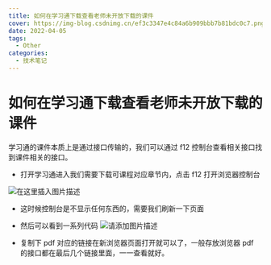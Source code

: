 ```yaml
---
title: 如何在学习通下载查看老师未开放下载的课件
cover: https://img-blog.csdnimg.cn/ef3c3347e4c84a6b909bbb7b81bdc0c7.png?x-oss-process=image/watermark,type_d3F5LXplbmhlaQ,shadow_50,text_Q1NETiBAPGRpdiBjbGFzcz0n6b6Z5a6d5a6dJz4=,size_20,color_FFFFFF,t_70,g_se,x_16#pic_center
date: 2022-04-05
tags:
  - Other
categories:
  - 技术笔记
---
```


# 如何在学习通下载查看老师未开放下载的课件

学习通的课件本质上是通过接口传输的，我们可以通过 f12 控制台查看相关接口找到课件相关的接口。

- 打开学习通进入我们需要下载可课程对应章节内，点击 f12 打开浏览器控制台

![在这里插入图片描述](https://img-blog.csdnimg.cn/c04e4f97e18d4db28d5c6bc88c4effe6.png?x-oss-process=image/watermark,type_d3F5LXplbmhlaQ,shadow_50,text_Q1NETiBAPGRpdiBjbGFzcz0n6b6Z5a6d5a6dJz4=,size_20,color_FFFFFF,t_70,g_se,x_16#pic_center)

- 这时候控制台是不显示任何东西的，需要我们刷新一下页面

- 然后可以看到一系列代码
  ![请添加图片描述](https://img-blog.csdnimg.cn/3e43dd0655294fe4bf8670c7002cb8ab.png?x-oss-process=image/watermark,type_d3F5LXplbmhlaQ,shadow_50,text_Q1NETiBAPGRpdiBjbGFzcz0n6b6Z5a6d5a6dJz4=,size_20,color_FFFFFF,t_70,g_se,x_16)

- 复制下 pdf 对应的链接在新浏览器页面打开就可以了，一般存放浏览器 pdf 的接口都在最后几个链接里面，一一查看就好。
